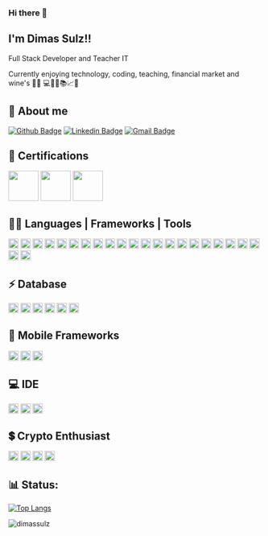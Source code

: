 ### Hi there 👋

## I'm Dimas Sulz!!
 
Full Stack Developer and Teacher IT 
 
Currently enjoying technology, coding, teaching, financial market and wine's :man_technologist: 💻:man_teacher:📚:chart_with_upwards_trend::wine_glass:

## 👨 About me 
[![Github Badge](https://img.shields.io/badge/-Github-000?style=for-the-badge&logo=Github&logoColor=white&link=https://github.com/dimassulz)](https://github.com/dimassulz)
[![Linkedin Badge](https://img.shields.io/badge/LinkedIn-0077B5?style=for-the-badge&logo=linkedin&logoColor=white&link=https://linkedin.com/in/dimas-sulz)](https://www.linkedin.com/in/dimas-sulz)
[![Gmail Badge](https://img.shields.io/badge/Gmail-D14836?style=for-the-badge&logo=gmail&logoColor=white&link=mailto:dimassulz@gmail.com)](mailto:dimassulz@gmail.com)

## 🚀 Certifications
<a href="https://www.zend-zce.com/en/yellow-pages/ZEND027852" target="_blank"><img height="60" src="https://www.zend-zce.com/static-assets/img/zcedirectory/ZCPE-logo-XS.jpg"></a>
<code><img height="60" src="https://images.credly.com/size/340x340/images/165466d3-37d8-4dcb-821d-cb072cfd2a69/CertiProf-Badge-DEPC.png"></code>
<code><img height="60" src="https://cdn.shopify.com/s/files/1/0299/9215/7283/products/Scrum-Foundation-Professional-Certificate-SFPC_480x480.png?v=1612192643"></code>
## 👩‍💻 Languages | Frameworks | Tools

<code><img height="20" src="https://img.shields.io/badge/PHP-777BB4?style=for-the-badge&logo=php&logoColor=white"></code>
<code><img height="20" src="https://img.shields.io/badge/Codeigniter-EF4223?style=for-the-badge&logo=codeigniter&logoColor=white"></code>
<code><img height="20" src="https://img.shields.io/badge/Laravel-FF2D20?style=for-the-badge&logo=laravel&logoColor=white"></code>
<code><img height="20" src="https://img.shields.io/badge/Symfony-000000?style=for-the-badge&logo=symfony&logoColor=white"></code>
<code><img height="20" src="https://img.shields.io/badge/Postman-FF6C37?style=for-the-badge&logo=Postman&logoColor=white"></code>
<code><img height="20" src="https://img.shields.io/badge/Git-F05032?style=for-the-badge&logo=git&logoColor=white"></code>
<code><img height="20" src="https://img.shields.io/badge/HTML-239120?style=for-the-badge&logo=html5&logoColor=white"></code>
<code><img height="20" src="https://img.shields.io/badge/CSS-239120?&style=for-the-badge&logo=css3&logoColor=white"></code>
<code><img height="20" src="https://img.shields.io/badge/Bootstrap-563D7C?style=for-the-badge&logo=bootstrap&logoColor=white"></code>
<code><img height="20" src="https://img.shields.io/badge/JavaScript-323330?style=for-the-badge&logo=javascript&logoColor=F7DF1E"></code>
<code><img height="20" src="https://img.shields.io/badge/jQuery-0769AD?style=for-the-badge&logo=jquery&logoColor=white"></code>
<code><img height="20" src="https://img.shields.io/badge/json-5E5C5C?style=for-the-badge&logo=json&logoColor=white"></code>
<code><img height="20" src="https://img.shields.io/badge/TypeScript-007ACC?style=for-the-badge&logo=typescript&logoColor=white"></code>
<code><img height="20" src="https://img.shields.io/badge/Java-ED8B00?style=for-the-badge&logo=java&logoColor=white"></code>
<code><img height="20" src="https://img.shields.io/badge/Node.js-339933?style=for-the-badge&logo=nodedotjs&logoColor=white"></code>
<code><img height="20" src="https://img.shields.io/badge/npm-CB3837?style=for-the-badge&logo=npm&logoColor=white"></code>
<code><img height="20" src="https://img.shields.io/badge/Yarn-2C8EBB?style=for-the-badge&logo=yarn&logoColor=white"></code>
<code><img height="20" src="https://img.shields.io/badge/AngularJS-E23237?style=for-the-badge&logo=angularjs&logoColor=white"></code>
<code><img height="20" src="https://img.shields.io/badge/Angular-DD0031?style=for-the-badge&logo=angular&logoColor=white"></code>
<code><img height="20" src="https://img.shields.io/badge/React-20232A?style=for-the-badge&logo=react&logoColor=61DAFB"></code>
<code><img height="20" src="https://img.shields.io/badge/Redux-593D88?style=for-the-badge&logo=redux&logoColor=white"></code>
<code><img height="20" src="https://img.shields.io/badge/Docker-2CA5E0?style=for-the-badge&logo=docker&logoColor=white"></code>
<code><img height="20" src="https://img.shields.io/badge/JWT-000000?style=for-the-badge&logo=JSON%20web%20tokens&logoColor=white"></code>

## ⚡ Database

<code><img height="20" src="https://img.shields.io/badge/Oracle-F80000?style=for-the-badge&logo=oracle&logoColor=black"></code>
<code><img height="20" src="https://img.shields.io/badge/MySQL-00000F?style=for-the-badge&logo=mysql&logoColor=white"></code>
<code><img height="20" src="https://img.shields.io/badge/PostgreSQL-316192?style=for-the-badge&logo=postgresql&logoColor=white"></code>
<code><img height="20" src="https://img.shields.io/badge/SQLite-07405E?style=for-the-badge&logo=sqlite&logoColor=white"></code>
<code><img height="20" src="https://img.shields.io/badge/Microsoft%20SQL%20Server-CC2927?style=for-the-badge&logo=microsoft%20sql%20server&logoColor=white"></code>
<code><img height="20" src="https://img.shields.io/badge/MongoDB-4EA94B?style=for-the-badge&logo=mongodb&logoColor=white"></code>

## 📱 Mobile Frameworks

<code><img height="20" src="https://img.shields.io/badge/Ionic-3880FF?style=for-the-badge&logo=ionic&logoColor=white"></code>
<code><img height="20" src="https://img.shields.io/badge/React_Native-20232A?style=for-the-badge&logo=react&logoColor=61DAFB"></code>
<code><img height="20" src="https://img.shields.io/badge/Cordova-35434F?style=for-the-badge&logo=apache-cordova&logoColor=E8E8E8"></code>

## 💻 IDE

<code><img height="20" src="https://img.shields.io/badge/Visual_Studio_Code-0078D4?style=for-the-badge&logo=visual%20studio%20code&logoColor=white"></code>
<code><img height="20" src="https://img.shields.io/badge/phpstorm-143?style=for-the-badge&logo=phpstorm&logoColor=black&color=black&labelColor=darkorchid"></code>
<code><img height="20" src="https://img.shields.io/badge/WebStorm-000000?style=for-the-badge&logo=WebStorm&logoColor=white"></code>

## 💲 Crypto Enthusiast

<code><img height="20" src="https://img.shields.io/badge/Bitcoin-000000?style=for-the-badge&logo=bitcoin&logoColor=white"></code>
<code><img height="20" src="https://img.shields.io/badge/Bitcoin%20Cash-0AC18E?style=for-the-badge&logo=Bitcoin%20Cash&logoColor=white"></code>
<code><img height="20" src="https://img.shields.io/badge/Ethereum-3C3C3D?style=for-the-badge&logo=Ethereum&logoColor=white"></code>
<code><img height="20" src="https://img.shields.io/badge/Xrp-black?style=for-the-badge&logo=xrp&logoColor=white"></code>

## 📊 Status:
[![Top Langs](https://github-readme-stats.vercel.app/api/top-langs/?username=dimassulz&layout=compact)](https://github.com/dimassulz/github-readme-stats)
<p align="left"> <img src="https://komarev.com/ghpvc/?username=dimassulz&label=Profile%20views&color=0e75b6&style=flat" alt="dimassulz" /> </p>
